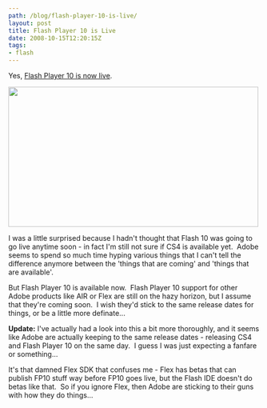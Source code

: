 ```yaml
---
path: /blog/flash-player-10-is-live/
layout: post
title: Flash Player 10 is Live
date: 2008-10-15T12:20:15Z
tags:
- flash
---
```


Yes, <a href="http://www.adobe.com/shockwave/download/download.cgi?P1_Prod_Version=ShockwaveFlash" target="_blank">Flash Player 10 is now live</a>.

<a href="http://uploads.psyked.co.uk/2008/10/player10.jpg"><img class="alignnone size-full wp-image-313" title="player10" src="http://uploads.psyked.co.uk/2008/10/player10.jpg" alt="" width="500" height="280" /></a>

I was a little surprised because I hadn't thought that Flash 10 was going to go live anytime soon - in fact I'm still not sure if CS4 is available yet.  Adobe seems to spend so much time hyping various things that I can't tell the difference anymore between the 'things that are coming' and 'things that are available'.

But Flash Player 10 is available now.  Flash Player 10 support for other Adobe products like AIR or Flex are still on the hazy horizon, but I assume that they're coming soon.  I wish they'd stick to the same release dates for things, or be a little more definate...

<strong>Update:</strong> I've actually had a look into this a bit more thoroughly, and it seems like Adobe are actually keeping to the same release dates - releasing CS4 and Flash Player 10 on the same day.  I guess I was just expecting a fanfare or something...

It's that damned Flex SDK that confuses me - Flex has betas that can publish FP10 stuff way before FP10 goes live, but the Flash IDE doesn't do betas like that.  So if you ignore Flex, then Adobe are sticking to their guns with how they do things...